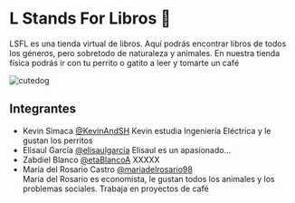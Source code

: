 
# L Stands For Libros 📕
LSFL es una tienda virtual de libros. Aquí podrás encontrar libros de todos los géneros, pero sobretodo de naturaleza y animales. En nuestra tienda física podrás ir con tu perrito o gatito a leer y tomarte un café 

![cutedog](https://user-images.githubusercontent.com/71073724/135700424-6362828c-8684-4701-8442-4aabc119c065.png)


## Integrantes
- Kevin Simaca [@KevinAndSH](https://github.com/KevinAndSH)
Kevin estudia Ingeniería Eléctrica y le gustan los perritos
- Elisaul García [@elisaulgarcia](https://github.com/elisaulgarcia)
Elisaul es un apasionado...
- Zabdiel Blanco [@etaBlancoA](https://github.com/ZetaBlancoA)
XXXXX
- Maria del Rosario Castro [@mariadelrosario98](https://github.com/mariadelrosario98) <br />
Maria del Rosario es economista, le gustan todos los animales y los problemas sociales. Trabaja en proyectos de café 

